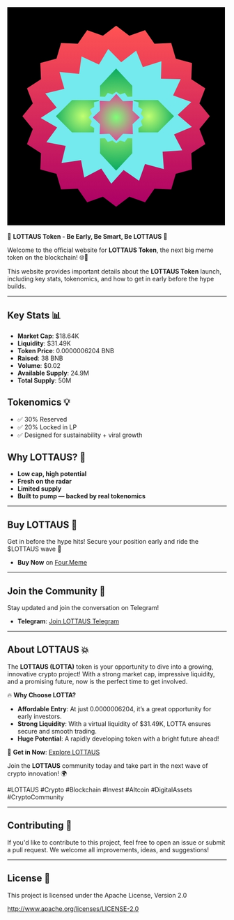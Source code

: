 <img src="Copy of Untitled_20241211_224501_0000.jpg" alt="Lottaus logo">

🚨 **LOTTAUS Token - Be Early, Be Smart, Be LOTTAUS** 🚨

Welcome to the official website for **LOTTAUS Token**, the next big meme token on the blockchain! 🌐🚀

This website provides important details about the **LOTTAUS Token** launch, including key stats, tokenomics, and how to get in early before the hype builds. 

---

## Key Stats 📊

- **Market Cap**: $18.64K
- **Liquidity**: $31.49K
- **Token Price**: 0.0000006204 BNB
- **Raised**: 38 BNB
- **Volume**: $0.02
- **Available Supply**: 24.9M
- **Total Supply**: 50M

## Tokenomics 💡

- ✅ 30% Reserved
- ✅ 20% Locked in LP
- ✅ Designed for sustainability + viral growth

## Why LOTTAUS? 🚀

- **Low cap, high potential**
- **Fresh on the radar**
- **Limited supply**
- **Built to pump — backed by real tokenomics**

---

## Buy LOTTAUS 🛒

Get in before the hype hits! Secure your position early and ride the $LOTTAUS wave 🚀

- **Buy Now** on [Four.Meme](https://four.meme/token/0xed37f9211fb98a514ed1b7272760d8cede180f28?code=HEMK9JC97H86)

---

## Join the Community 💬

Stay updated and join the conversation on Telegram! 

- **Telegram**: [Join LOTTAUS Telegram](https://t.me/lottaustoken)

---

## About LOTTAUS 💥

The **LOTTAUS (LOTTA)** token is your opportunity to dive into a growing, innovative crypto project! With a strong market cap, impressive liquidity, and a promising future, now is the perfect time to get involved.

🔥 **Why Choose LOTTA?**

- **Affordable Entry**: At just 0.0000006204, it’s a great opportunity for early investors.
- **Strong Liquidity**: With a virtual liquidity of $31.49K, LOTTA ensures secure and smooth trading.
- **Huge Potential**: A rapidly developing token with a bright future ahead!

🔗 **Get in Now**: [Explore LOTTAUS](https://four.meme/token/0xed37f9211fb98a514ed1b7272760d8cede180f28?code=HEMK9JC97H86)

Join the **LOTTAUS** community today and take part in the next wave of crypto innovation! 🌍

#LOTTAUS #Crypto #Blockchain #Invest #Altcoin #DigitalAssets #CryptoCommunity

---

## Contributing 🤝

If you'd like to contribute to this project, feel free to open an issue or submit a pull request. We welcome all improvements, ideas, and suggestions!

---

## License 📜

This project is licensed under the Apache License, Version 2.0

http://www.apache.org/licenses/LICENSE-2.0
